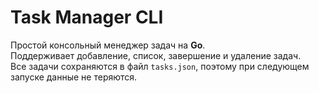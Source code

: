 # Task Manager CLI

Простой консольный менеджер задач на **Go**.  
Поддерживает добавление, список, завершение и удаление задач.  
Все задачи сохраняются в файл `tasks.json`, поэтому при следующем запуске данные не теряются.
